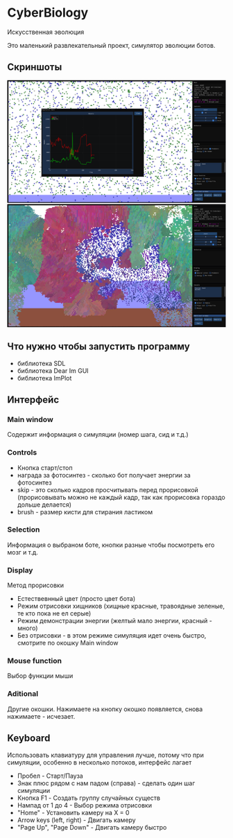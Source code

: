 # CyberBiology
Искусственная эволюция

Это маленький развлекательный проект, симулятор эволюции ботов. 

## Скриншоты

![Screenshot1](/Screenshots/5.png?raw=true "Screenshot1")
![Screenshot2](/Screenshots/4.png?raw=true "Screenshot2")


## Что нужно чтобы запустить программу

+ библиотека SDL
+ библиотека Dear Im GUI
+ библиотека ImPlot


## Интерфейс

### Main window
Содержит информация о симуляции (номер шага, сид и т.д.)

### Controls
+ Кнопка старт/стоп
+ награда за фотосинтез - сколько бот получает энергии за фотосинтез
+ skip - это сколько кадров просчитывать перед прорисовкой (прорисовывать можно не каждый кадр, так как прорисовка гораздо дольше делается)
+ brush - размер кисти для стирания ластиком

### Selection
Информация о выбраном боте, кнопки разные чтобы посмотреть его мозг и т.д.

### Display
Метод прорисовки
+ Естествевнный цвет (просто цвет бота)
+ Режим отрисовки хищников (хищные красные, травоядные зеленые, те кто пока не ел серые)
+ Режим демонстрации энергии (желтый мало энергии, красный - много)
+ Без отрисовки - в этом режиме симуляция идет очень быстро, смотрите по окошку Main window

### Mouse function
Выбор функции мыши

### Aditional
Другие окошки. Нажимаете на кнопку окошко появляется, снова нажимаете - исчезает.

## Keyboard

Использовать клавиатуру для управления лучше, потому что при симуляции, особенно в несколько потоков, интерфейс лагает

+ Пробел - Старт/Пауза
+ Знак плюс рядом с нам падом (справа) - сделать один шаг симуляции
+ Кнопка F1 - Создать группу случайных существ
+ Нампад от 1 до 4 - Выбор режима отрисовки
+ "Home" - Установить камеру на X = 0
+ Arrow keys (left, right) - Двигать камеру
+ "Page Up", "Page Down" - Двигать камеру быстро
